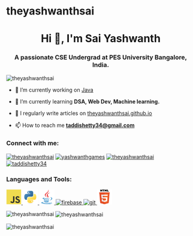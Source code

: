 # theyashwanthsai
<h1 align="center">Hi 👋, I'm Sai Yashwanth</h1>
<h3 align="center">A passionate CSE Undergrad at PES University Bangalore, India.</h3>

<p align="left"> <img src="https://komarev.com/ghpvc/?username=theyashwanthsai&label=Profile%20views&color=0e75b6&style=flat" alt="theyashwanthsai" /> </p>


- 🔭 I’m currently working on [Java](https://github.com/theyashwanthsai/Java-hackerrank-solutions)

- 🌱 I’m currently learning **DSA, Web Dev, Machine learning.**

- 📝 I regularly write articles on [theyashwanthsai.github.io](theyashwanthsai.github.io)

- 📫 How to reach me **taddishetty34@gmail.com**




<h3 align="left">Connect with me:</h3>
<p align="left">
<a href="https://dev.to/theyashwanthsai" target="blank"><img align="center" src="https://cdn.jsdelivr.net/npm/simple-icons@3.0.1/icons/dev-dot-to.svg" alt="theyashwanthsai" height="30" width="40" /></a>
<a href="https://twitter.com/yashwanthgames" target="blank"><img align="center" src="https://raw.githubusercontent.com/rahuldkjain/github-profile-readme-generator/master/src/images/icons/Social/twitter.svg" alt="yashwanthgames" height="30" width="40" /></a>
<a href="https://instagram.com/theyashwanthsai" target="blank"><img align="center" src="https://raw.githubusercontent.com/rahuldkjain/github-profile-readme-generator/master/src/images/icons/Social/instagram.svg" alt="theyashwanthsai" height="30" width="40" /></a>
<a href="https://www.hackerrank.com/taddishetty34" target="blank"><img align="center" src="https://raw.githubusercontent.com/rahuldkjain/github-profile-readme-generator/master/src/images/icons/Social/hackerrank.svg" alt="taddishetty34" height="30" width="40" /></a>
</p>


<h3 align="left">Languages and Tools:</h3>
<p align="left"> <a href="https://developer.mozilla.org/en-US/docs/Web/JavaScript" target="_blank" rel="noreferrer"> <img src="https://raw.githubusercontent.com/devicons/devicon/master/icons/javascript/javascript-original.svg" alt="javascript" width="40" height="40"/> </a> <a href="https://www.python.org" target="_blank" rel="noreferrer"> <img src="https://raw.githubusercontent.com/devicons/devicon/master/icons/python/python-original.svg" alt="python" width="40" height="40"/> </a> <a href="https://www.java.com" target="_blank" rel="noreferrer"> <img src="https://raw.githubusercontent.com/devicons/devicon/master/icons/java/java-original.svg" alt="java" width="40" height="40"/> </a>  <a href="https://firebase.google.com/" target="_blank" rel="noreferrer"> <img src="https://www.vectorlogo.zone/logos/firebase/firebase-icon.svg" alt="firebase" width="40" height="40"/> </a> <a href="https://git-scm.com/" target="_blank" rel="noreferrer"> <img src="https://www.vectorlogo.zone/logos/git-scm/git-scm-icon.svg" alt="git" width="40" height="40"/> </a> <a href="https://www.w3.org/html/" target="_blank" rel="noreferrer"> <img src="https://raw.githubusercontent.com/devicons/devicon/master/icons/html5/html5-original-wordmark.svg" alt="html5" width="40" height="40"/> </a>  </p>



<p><img align="left" src="https://github-readme-stats.vercel.app/api/top-langs?username=theyashwanthsai&show_icons=true&locale=en&layout=compact" alt="theyashwanthsai" /></p>

<p>&nbsp;<img align="center" src="https://github-readme-stats.vercel.app/api?username=theyashwanthsai&show_icons=true&locale=en" alt="theyashwanthsai" /></p>

<p><img align="center" src="https://github-readme-streak-stats.herokuapp.com/?user=theyashwanthsai&" alt="theyashwanthsai" /></p>
